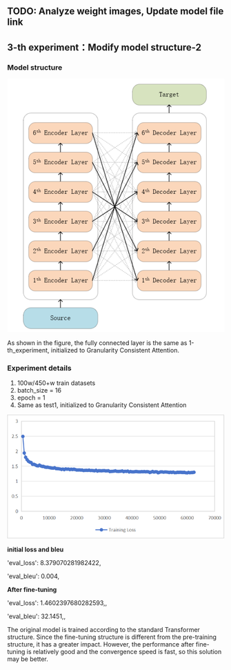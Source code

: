 ## TODO: Analyze weight images, Update model file link

## 3-th experiment：Modify model structure-2

### Model structure

<div align="center"> <img src="./3th_structure.png"/> </div>

As shown in the figure, the fully connected layer is the same as 1-th_experiment, initialized to Granularity Consistent Attention.

### Experiment details

1. 100w/450+w train datasets
2. batch_size = 16
3. epoch = 1
4. Same as test1, initialized to Granularity Consistent Attention

!["Training Loss"](TrainingLoss.png)

__initial loss and bleu__

'eval_loss': 8.379070281982422, 

'eval_bleu': 0.004,


__After fine-tuning__

'eval_loss': 1.4602397680282593,, 

'eval_bleu': 32.1451,,

The original model is trained according to the standard Transformer structure. Since the fine-tuning structure is different from the pre-training structure, it has a greater impact. However, the performance after fine-tuning is relatively good and the convergence speed is fast, so this solution may be better.
